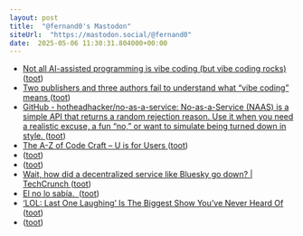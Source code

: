 ```yaml
---
layout: post
title:  "@fernand0's Mastodon"
siteUrl:  "https://mastodon.social/@fernand0"
date:  2025-05-06 11:30:31.804000+00:00
---
```

*  [Not all AI-assisted programming is vibe coding (but vibe coding rocks) ](https://simonwillison.net/2025/Mar/19/vibe-coding) ([toot](https://mastodon.social/@fernand0/114460657700165343))
*  [Two publishers and three authors fail to understand what “vibe coding” means ](https://simonwillison.net/2025/May/1/not-vibe-coding) ([toot](https://mastodon.social/@fernand0/114460389548315922))
*  [GitHub - hotheadhacker/no-as-a-service: No-as-a-Service (NAAS) is a simple API that returns a random rejection reason. Use it when you need a realistic excuse, a fun “no,” or want to simulate being turned down in style. ](https://github.com/hotheadhacker/no-as-a-servic) ([toot](https://mastodon.social/@fernand0/114460161517373768))
*  [The A-Z of Code Craft – U is for Users ](https://codemanship.wordpress.com/2025/04/30/the-a-z-of-code-craft-u-is-for-users) ([toot](https://mastodon.social/@fernand0/114459859141107397))
*  [ ](https://mastodon.social/users/fernand0/statuses/114459166820375516/activity) ([toot](https://mastodon.social/users/fernand0/statuses/114459166820375516/activity))
*  [ ](https://mastodon.social/@bigballer) ([toot](https://mastodon.social/@fernand0/114459166646457034))
*  [Wait, how did a decentralized service like Bluesky go down? \| TechCrunch ](https://techcrunch.com/2025/04/24/wait-how-did-a-decentralized-service-like-bluesky-go-down) ([toot](https://mastodon.social/@fernand0/114458250948313862))
*  [El no lo sabía.  ](https://avecesunafoto.wordpress.com/2025/05/04/el-no-lo-sabia) ([toot](https://mastodon.social/@fernand0/114456466025303405))
*  [‘LOL: Last One Laughing’ Is The Biggest Show You’ve Never Heard Of ](https://www.pajiba.com/tv_reviews/lol-last-one-laughing-is-the-biggest-show-youve-never-heard-of.ph) ([toot](https://mastodon.social/@fernand0/114456384727471493))
*  [ ](https://mastodon.social/users/fernand0/statuses/114456245253847425/activity) ([toot](https://mastodon.social/users/fernand0/statuses/114456245253847425/activity))
